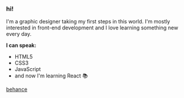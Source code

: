 
### hi!

I'm a graphic designer taking my first steps in this world. I'm mostly interested in front-end development and I love learning something new every day. 



**I can speak:**
* HTML5
* CSS3
* JavaScript
* and now I'm learning React :books:


[behance](https://www.behance.net/MiliGaleano)


<!--
**MiliGaleano/MiliGaleano** is a ✨ _special_ ✨ repository because its `README.md` (this file) appears on your GitHub profile.

Here are some ideas to get you started:

- 🔭 I’m currently working on ...
- 🌱 I’m currently learning ...
- 👯 I’m looking to collaborate on ...
- 🤔 I’m looking for help with ...
- 💬 Ask me about ...
- 📫 How to reach me: ...
- 😄 Pronouns: ...
- ⚡ Fun fact: ...
-->
